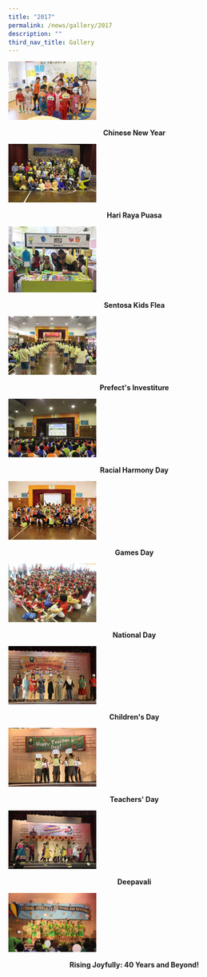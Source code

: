 ```yaml
---
title: "2017"
permalink: /news/gallery/2017
description: ""
third_nav_title: Gallery
---
```

<p><a href="https://www.flickr.com/photos/brpspics/albums/72157690582754896/with/38373316672/">
<img style="width: 35%;" src="/images/cny2017.jpg" />
</a></p>
<p class="fl-heading" style="text-align: center;"><strong><span class="fl-heading-text">Chinese New Year</span></strong></p>

<p><a href="https://www.flickr.com/photos/brpspics/albums/72157688459865381/with/37692967744/">
<img style="width: 35%;" src="/images/hrp2017.jpg" />
</a></p>
<p class="fl-heading" style="text-align: center;"><strong><span class="fl-heading-text">Hari Raya Puasa</span></strong></p>

<p><a href="https://www.flickr.com/photos/brpspics/albums/72157688464379671/with/38354285776/">
<img style="width: 35%;" src="/images/skf2017.jpg" />
</a></p>
<p class="fl-heading" style="text-align: center;"><strong><span class="fl-heading-text">Sentosa Kids Flea</span></strong></p>

<p><a href="https://www.flickr.com/photos/brpspics/albums/72157688464589721">
<img style="width: 35%;" src="/images/pi2017.jpg" />
</a></p>
<p class="fl-heading" style="text-align: center;"><strong><span class="fl-heading-text">Prefect's Investiture</span></strong></p>

<p><a href="https://www.flickr.com/photos/brpspics/albums/72157690590176046/with/26633586489/">
<img style="width: 35%;" src="/images/rhd2017.jpg" />
</a></p>
<p class="fl-heading" style="text-align: center;"><strong><span class="fl-heading-text">Racial Harmony Day</span></strong></p>

<p><a href="https://www.flickr.com/photos/brpspics/albums/72157687348308592">
<img style="width: 35%;" src="/images/gd2017.jpg" />
</a></p>
<p class="fl-heading" style="text-align: center;"><strong><span class="fl-heading-text">Games Day</span></strong></p>

<p><a href="https://www.flickr.com/photos/brpspics/albums/72157689249943294">
<img style="width: 35%;" src="/images/nd2017.jpg" />
</a></p>
<p class="fl-heading" style="text-align: center;"><strong><span class="fl-heading-text">National Day</span></strong></p>

<p><a href="https://www.flickr.com/photos/brpspics/albums/72157666342468519/with/38378118492/">
<img style="width: 35%;" src="/images/cd2017.jpg" />
</a></p>
<p class="fl-heading" style="text-align: center;"><strong><span class="fl-heading-text">Children's Day</span></strong></p>

<p><a href="https://www.flickr.com/photos/brpspics/albums/72157666343029389/with/37695803564/">
<img style="width: 35%;" src="/images/td2017.jpg" />
</a></p>
<p class="fl-heading" style="text-align: center;"><strong><span class="fl-heading-text">Teachers' Day</span></strong></p>

<p><a href="https://www.flickr.com/photos/brpspics/albums/72157688465632621/with/24539003538/">
<img style="width: 35%;" src="/images/d2017.jpg" />
</a></p>
<p class="fl-heading" style="text-align: center;"><strong><span class="fl-heading-text">Deepavali</span></strong></p>

<p><a href="https://www.flickr.com/photos/brpspics/albums/72157689578286654">
<img style="width: 35%;" src="/images/rj2017.jpg" />
</a></p>
<p class="fl-heading" style="text-align: center;"><strong><span class="fl-heading-text">Rising Joyfully: 40 Years and Beyond!</span></strong></p>